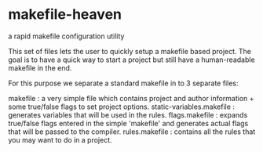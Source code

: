 makefile-heaven
===============

a rapid makefile configuration utility


This set of files lets the user to quickly setup a makefile based project. The goal is to have a quick way to start a project but still have a human-readable makefile in the end.

For this purpose we separate a standard makefile in to 3 separate files:


makefile                  : a very simple file which contains project and author information + some true/false flags to 
                            set project options.
static-variables.makefile : generates variables that will be used in the rules.
flags.makefile            : expands true/false flags entered in the simple 'makefile' and generates actual flags that 
                            will be passed to the compiler.
rules.makefile            : contains all the rules that you may want to do in a project.





